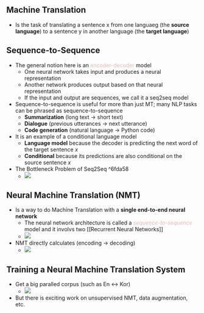 ## Machine Translation
- Is the task of translating a sentence x from one languaeg (the **source language**) to a sentence y in another language (the **target language**)
## Sequence-to-Sequence
- The general notion here is an <font color="#e5b9b7">encoder-decoder</font> model
	- One neural network takes input and produces a neural representation
	- Another network produces output based on that neural representation
	- If the input and output are sequences, we call it a seq2seq model
- Sequence-to-sequence is useful for more than just MT; many NLP tasks can be phrased as sequence-to-sequence
	- **Summarization** (long text $\rightarrow$ short text)
	- **Dialogue** (previous utterances $\rightarrow$ next utterance)
	- **Code generation** (natural language $\rightarrow$ Python code)
- It is an example of a conditional language model
	- **Language model** because the decoder is predicting the next word of the target sentence $x$
	- **Conditional** because its predictions are also conditional on the source sentence $x$
- The Bottleneck Problem of Seq2Seq ^6fda58
	- ![](https://i.imgur.com/ud3fxAg.png)
## Neural Machine Translation (NMT)
- Is a way to do Machine Translation with a **single end-to-end neural network**
	- The neural network architecture is called a <font color="#e5b9b7">*sequence-to-sequence*</font> model and it involvs two [[Recurrent Neural Networks]]
	- ![](https://i.imgur.com/5Ge5YHU.png)
- NMT directly calculates (encoding $\rightarrow$ decoding)
	- ![](https://i.imgur.com/HQY5XuQ.png)
## Training a Neural Machine Translation System
- Get a big paralled corpus (such as En $\leftrightarrow$ Kor)
	- ![](https://i.imgur.com/Yl8JVB8.png)
- But there is exciting work on unsupervised NMT, data augmentation, etc.